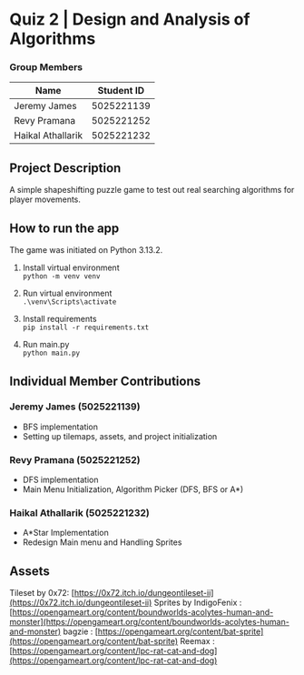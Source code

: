 ﻿# Quiz 2 | Design and Analysis of Algorithms

### Group Members

| Name | Student ID |
| ---- | ---------- |
| Jeremy James | 5025221139 |
| Revy Pramana | 5025221252 |
| Haikal Athallarik | 5025221232 |

## Project Description
A simple shapeshifting puzzle game to test out real searching algorithms for player movements.

## How to run the app

The game was initiated on Python 3.13.2. <br>

1. Install virtual environment <br>
`python -m venv venv`

2. Run virtual environment <br>
`.\venv\Scripts\activate`

3. Install requirements <br>
`pip install -r requirements.txt`

4. Run main.py <br>
`python main.py`

## Individual Member Contributions

### Jeremy James (5025221139)
- BFS implementation
- Setting up tilemaps, assets, and project initialization

### Revy Pramana (5025221252)
- DFS implementation
- Main Menu Initialization, Algorithm Picker (DFS, BFS or A*)

### Haikal Athallarik (5025221232)
- A*Star Implementation
- Redesign Main menu and Handling Sprites
## Assets
Tileset by 0x72: [https://0x72.itch.io/dungeontileset-ii](https://0x72.itch.io/dungeontileset-ii)
Sprites by 
IndigoFenix : [https://opengameart.org/content/boundworlds-acolytes-human-and-monster](https://opengameart.org/content/boundworlds-acolytes-human-and-monster)
bagzie : [https://opengameart.org/content/bat-sprite](https://opengameart.org/content/bat-sprite)
Reemax : [https://opengameart.org/content/lpc-rat-cat-and-dog](https://opengameart.org/content/lpc-rat-cat-and-dog)

